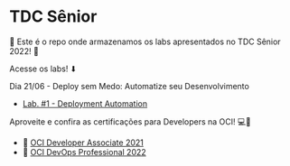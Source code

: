 # TDC Sênior
🔴 Este é o repo onde armazenamos os labs apresentados no TDC Sênior 2022! 🔴

Acesse os labs! ⬇

Dia 21/06 - Deploy sem Medo: Automatize seu Desenvolvimento
- [Lab. #1 - Deployment Automation](/Lab.%20%231%20-%20Deployment%20Automation)

Aproveite e confira as certificações para Developers na OCI! 💻🚀
- 🏅 [OCI Developer Associate 2021](https://mylearn.oracle.com/learning-path/become-an-oci-developer-associate/35644/102197)
- 🏅 [OCI DevOps Professional 2022](https://mylearn.oracle.com/learning-path/become-an-oci-devops-professional/35644/105156)
